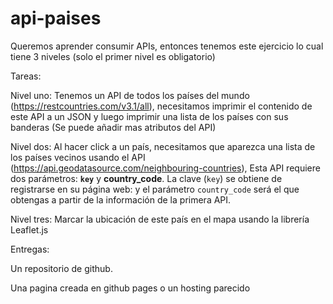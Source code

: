 # api-paises

Queremos aprender consumir APIs, entonces tenemos este ejercicio lo cual tiene 3 niveles (solo el primer nivel es obligatorio)

Tareas:

Nivel uno:
Tenemos un API de todos los países del mundo (https://restcountries.com/v3.1/all), necesitamos imprimir el contenido de este API a un JSON y luego imprimir una lista de los países con sus banderas (Se puede añadir mas atributos del API)

Nivel dos:
Al hacer click a un país, necesitamos que aparezca una lista de los países vecinos usando el API (https://api.geodatasource.com/neighbouring-countries), Esta API requiere dos parámetros: **`key`** y **country_code**. La clave (`key`) se obtiene de registrarse en su página web: y el parámetro `country_code` será el que obtengas a partir de la información de la primera API.

Nivel tres:
Marcar la ubicación de este país en el mapa usando la librería Leaflet.js

Entregas:

Un repositorio de github.

Una pagina creada en github pages o un hosting parecido
